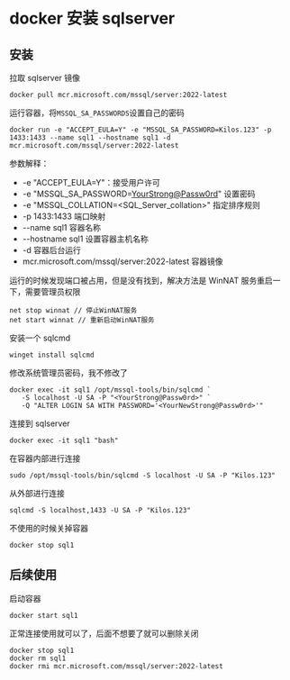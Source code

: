 # docker 安装 sqlserver

## 安装

拉取 sqlserver 镜像

```shell
docker pull mcr.microsoft.com/mssql/server:2022-latest
```

运行容器，将`MSSQL_SA_PASSWORDS`设置自己的密码

```shell
docker run -e "ACCEPT_EULA=Y" -e "MSSQL_SA_PASSWORD=Kilos.123" -p 1433:1433 --name sql1 --hostname sql1 -d mcr.microsoft.com/mssql/server:2022-latest
```

参数解释：

- -e "ACCEPT_EULA=Y"：接受用户许可
- -e "MSSQL_SA_PASSWORD=<YourStrong@Passw0rd>" 设置密码
- -e "MSSQL_COLLATION=<SQL_Server_collation>" 指定排序规则
- -p 1433:1433 端口映射
- --name sql1 容器名称
- --hostname sql1 设置容器主机名称
- -d 容器后台运行
- mcr.microsoft.com/mssql/server:2022-latest 容器镜像

运行的时候发现端口被占用，但是没有找到，解决方法是 WinNAT 服务重启一下，需要管理员权限

```shell
net stop winnat // 停止WinNAT服务
net start winnat // 重新启动WinNAT服务
```

安装一个 sqlcmd

```shell
winget install sqlcmd
```

修改系统管理员密码，我不修改了

```shell
docker exec -it sql1 /opt/mssql-tools/bin/sqlcmd `
   -S localhost -U SA -P "<YourStrong@Passw0rd>" `
   -Q "ALTER LOGIN SA WITH PASSWORD='<YourNewStrong@Passw0rd>'"
```

连接到 sqlserver

```shell
docker exec -it sql1 "bash"
```

在容器内部进行连接

```shell
sudo /opt/mssql-tools/bin/sqlcmd -S localhost -U SA -P "Kilos.123"
```

从外部进行连接

```shell
sqlcmd -S localhost,1433 -U SA -P "Kilos.123"
```

不使用的时候关掉容器

```shell
docker stop sql1
```

## 后续使用

启动容器

```shell
docker start sql1
```

正常连接使用就可以了，后面不想要了就可以删除关闭

```shell
docker stop sql1
docker rm sql1
docker rmi mcr.microsoft.com/mssql/server:2022-latest
```
